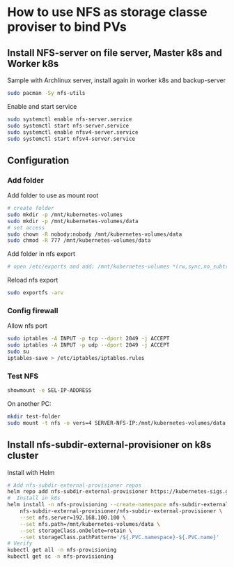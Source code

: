 # How to use NFS as storage classe proviser to bind PVs
## Install NFS-server on file server, Master k8s and Worker k8s
Sample with Archlinux server, install again in worker k8s and backup-server
```bash
sudo pacman -Sy nfs-utils
```
Enable and start service
```bash
sudo systemctl enable nfs-server.service
sudo systemctl start nfs-server.service
sudo systemctl enable nfsv4-server.service
sudo systemctl start nfsv4-server.service
```

## Configuration
### Add folder
Add folder to use as mount root
```bash
# create folder
sudo mkdir -p /mnt/kubernetes-volumes
sudo mkdir -p /mnt/kubernetes-volumes/data
# set access
sudo chown -R nobody:nobody /mnt/kubernetes-volumes/data
sudo chmod -R 777 /mnt/kubernetes-volumes/data
```
Add folder in nfs export
```bash
# open /etc/exports and add: /mnt/kubernetes-volumes *(rw,sync,no_subtree_check,insecure,no_root_squash)
```
Reload nfs export
```bash
sudo exportfs -arv
```

### Config firewall
Allow nfs port
```bash
sudo iptables -A INPUT -p tcp --dport 2049 -j ACCEPT
sudo iptables -A INPUT -p udp --dport 2049 -j ACCEPT
sudo su
iptables-save > /etc/iptables/iptables.rules
```

### Test NFS
```bash
showmount -e SEL-IP-ADDRESS
```
On another PC: 
```bash
mkdir test-folder
sudo mount -t nfs -o vers=4 SERVER-NFS-IP:/mnt/kubernetes-volumes/data ./test-folder
```

## Install nfs-subdir-external-provisioner on k8s cluster
Install with Helm
```bash
# Add nfs-subdir-external-provisioner repos
helm repo add nfs-subdir-external-provisioner https://kubernetes-sigs.github.io/nfs-subdir-external-provisioner
#  Install in k8s
helm install -n nfs-provisioning --create-namespace nfs-subdir-external-provisioner \
    nfs-subdir-external-provisioner/nfs-subdir-external-provisioner \
    --set nfs.server=192.168.100.100 \
    --set nfs.path=/mnt/kubernetes-volumes/data \
    --set storageClass.onDelete=retain \
    --set storageClass.pathPattern='/${.PVC.namespace}-${.PVC.name}'
# Verify
kubectl get all -n nfs-provisioning
kubectl get sc -n nfs-provisioning
```
